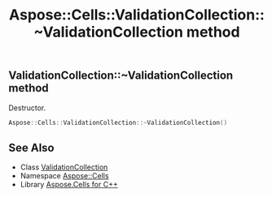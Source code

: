 ﻿---
title: Aspose::Cells::ValidationCollection::~ValidationCollection method
linktitle: ~ValidationCollection
second_title: Aspose.Cells for C++ API Reference
description: 'Aspose::Cells::ValidationCollection::~ValidationCollection method. Destructor in C++.'
type: docs
weight: 200
url: /cpp/aspose.cells/validationcollection/~validationcollection/
---
## ValidationCollection::~ValidationCollection method


Destructor.

```cpp
Aspose::Cells::ValidationCollection::~ValidationCollection()
```

## See Also

* Class [ValidationCollection](../)
* Namespace [Aspose::Cells](../../)
* Library [Aspose.Cells for C++](../../../)
